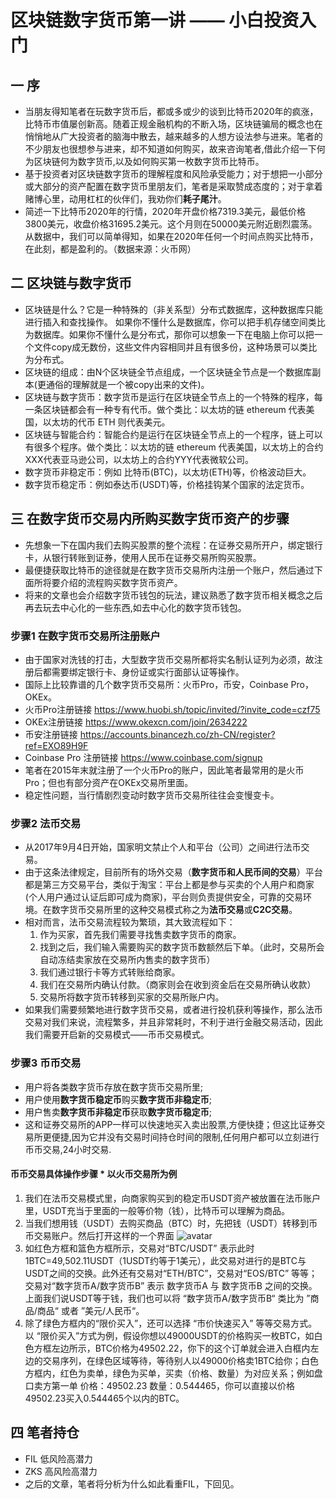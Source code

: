 # 区块链数字货币第一讲 —— 小白投资入门
## 一 序
- 当朋友得知笔者在玩数字货币后，都或多或少的谈到比特币2020年的疯涨，比特币市值屡创新高。随着正规金融机构的不断入场，区块链骗局的概念也在悄悄地从广大投资者的脑海中散去，越来越多的人想方设法参与进来。笔者的不少朋友也很想参与进来，却不知道如何购买，故来咨询笔者,借此介绍一下何为区块链何为数字货币,以及如何购买第一枚数字货币比特币。
- 基于投资者对区块链数字货币的理解程度和风险承受能力；对于想把一小部分或大部分的资产配置在数字货币里朋友们，笔者是采取赞成态度的；对于拿着赌博心里，动用杠杠的伙伴们，我劝你们**耗子尾汁**。
- 简述一下比特币2020年的行情，2020年开盘价格7319.3美元，最低价格3800美元，收盘价格31695.2美元。这个月则在50000美元附近剧烈震荡。 从数据中，我们可以简单得知，如果在2020年任何一个时间点购买比特币，在此刻，都是盈利的。（数据来源：火币网）
## 二 区块链与数字货币
- 区块链是什么？它是一种特殊的（非关系型）分布式数据库，这种数据库只能进行插入和查找操作。 如果你不懂什么是数据库，你可以把手机存储空间类比为数据库。如果你不懂什么是分布式，那你可以想象一下在电脑上你可以把一个文件copy成无数份，这些文件内容相同并且有很多份，这种场景可以类比为分布式。
- 区块链的组成：由N个区块链全节点组成，一个区块链全节点是一个数据库副本(更通俗的理解就是一个被copy出来的文件)。
- 区块链与数字货币：数字货币是运行在区块链全节点上的一个特殊的程序，每一条区块链都会有一种专有代币。做个类比：以太坊的链 ethereum 代表美国，以太坊的代币 ETH 则代表美元。 
- 区块链与智能合约：智能合约是运行在区块链全节点上的一个程序，链上可以有很多个程序。做个类比：以太坊的链 ethereum 代表美国，以太坊上的合约XXX代表亚马逊公司，以太坊上的合约YYY代表微软公司。
- 数字货币非稳定币：例如 比特币(BTC)，以太坊(ETH)等，价格波动巨大。
- 数字货币稳定币：例如泰达币(USDT)等，价格挂钩某个国家的法定货币。
## 三 在数字货币交易内所购买数字货币资产的步骤
- 先想象一下在国内我们去购买股票的整个流程：在证券交易所开户，绑定银行卡，从银行转账到证券，使用人民币在证券交易所购买股票。
- 最便捷获取比特币的途径就是在数字货币交易所内注册一个账户，然后通过下面所将要介绍的流程购买数字货币资产。
- 将来的文章也会介绍数字货币钱包的玩法，建议熟悉了数字货币相关概念之后再去玩去中心化的一些东西,如去中心化的数字货币钱包。
### 步骤1 在数字货币交易所注册账户
- 由于国家对洗钱的打击，大型数字货币交易所都将实名制认证列为必须，故注册后都需要绑定银行卡、身份证或实行面部认证等操作。
- 国际上比较靠谱的几个数字货币交易所：火币Pro，币安，Coinbase Pro，OKEx。
- 火币Pro注册链接  https://www.huobi.sh/topic/invited/?invite_code=czf75
- OKEx注册链接  https://www.okexcn.com/join/2634222
- 币安注册链接 https://accounts.binancezh.co/zh-CN/register?ref=EXO89H9F
- Coinbase Pro 注册链接 https://www.coinbase.com/signup
- 笔者在2015年末就注册了一个火币Pro的账户，因此笔者最常用的是火币Pro；但也有部分资产在OKEx交易所里面。
- 稳定性问题，当行情剧烈变动时数字货币交易所往往会变慢变卡。
### 步骤2 法币交易
- 从2017年9月4日开始，国家明文禁止个人和平台（公司）之间进行法币交易。
- 由于这条法律规定，目前所有的场外交易（**数字货币和人民币间的交易**）平台都是第三方交易平台，类似于淘宝：平台上都是参与买卖的个人用户和商家(个人用户通过认证后即可成为商家)，平台则负责提供安全，可靠的交易环境。在数字货币交易所里的这种交易模式称之为**法币交易**或**C2C交易**。
- 相对而言，法币交易流程较为繁琐，其大致流程如下：  
  1. 作为买家，首先我们需要寻找售卖数字货币的商家。
  2. 找到之后，我们输入需要购买的数字货币数额然后下单。（此时，交易所会自动冻结卖家放在交易所内售卖的数字货币）
  3. 我们通过银行卡等方式转账给商家。
  4. 我们在交易所内确认付款。（商家则会在收到资金后在交易所确认收款）
  5. 交易所将数字货币转移到买家的交易所账户内。
- 如果我们需要频繁地进行数字货币交易，或者进行投机获利等操作，那么法币交易对我们来说，流程繁多，并且非常耗时，不利于进行金融交易活动，因此我们需要开启新的交易模式——币币交易模式。
### 步骤3 币币交易
- 用户将各类数字货币存放在数字货币交易所里;
- 用户使用**数字货币稳定币**购买**数字货币非稳定币**;
- 用户售卖**数字货币非稳定币**获取**数字货币稳定币**;
- 这和证券交易所的APP一样可以快速地买入卖出股票,方便快捷；但这比证券交易所更便捷,因为它并没有交易时间持仓时间的限制,任何用户都可以立刻进行币币交易,24小时交易.
#### 币币交易具体操作步骤 * 以火币交易所为例
1. 我们在法币交易模式里，向商家购买到的稳定币USDT资产被放置在法币账户里，USDT充当于里面的一般等价物（钱），比特币可以理解为商品。
2. 当我们想用钱（USDT）去购买商品（BTC）时，先把钱（USDT）转移到币币交易账户。然后打开这样的一个界面
![avatar](./digital-coin-1-huobi_trade)
3. 如红色方框和篮色方框所示，交易对“BTC/USDT” 表示此时1BTC=49,502.11USDT（1USDT约等于1美元），此交易对进行的是BTC与USDT之间的交换。此外还有交易对“ETH/BTC”，交易对“EOS/BTC” 等等；交易对“数字货币A/数字货币B” 表示 数字货币A 与 数字货币B 之间的交换。上面我们说USDT等于钱，我们也可以将 “数字货币A/数字货币B“ 类比为 ”商品/商品“ 或者 ”美元/人民币“。
4. 除了绿色方框内的“限价买入”，还可以选择 “市价快速买入” 等等交易方式。 以 “限价买入”方式为例，假设你想以49000USDT的价格购买一枚BTC，如白色方框左边所示，BTC价格为49502.22，你下的这个订单就会进入白框内左边的交易序列，在绿色区域等待，等待别人以49000价格卖1BTC给你；白色方框内，红色为卖单，绿色为买单，买卖（价格、数量）为对应关系；例如盘口卖方第一单  价格：49502.23 数量：0.544465，你可以直接以价格49502.23买入0.544465个以内的BTC。
## 四 笔者持仓
- FIL 低风险高潜力
- ZKS 高风险高潜力
- 之后的文章，笔者将分析为什么如此看重FIL，下回见。